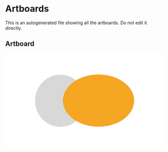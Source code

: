 # Artboards

This is an autogenerated file showing all the artboards. Do not edit it directly.

## Artboard

![Artboard](./.exportedArtboards/test-01/Artboard.png)

